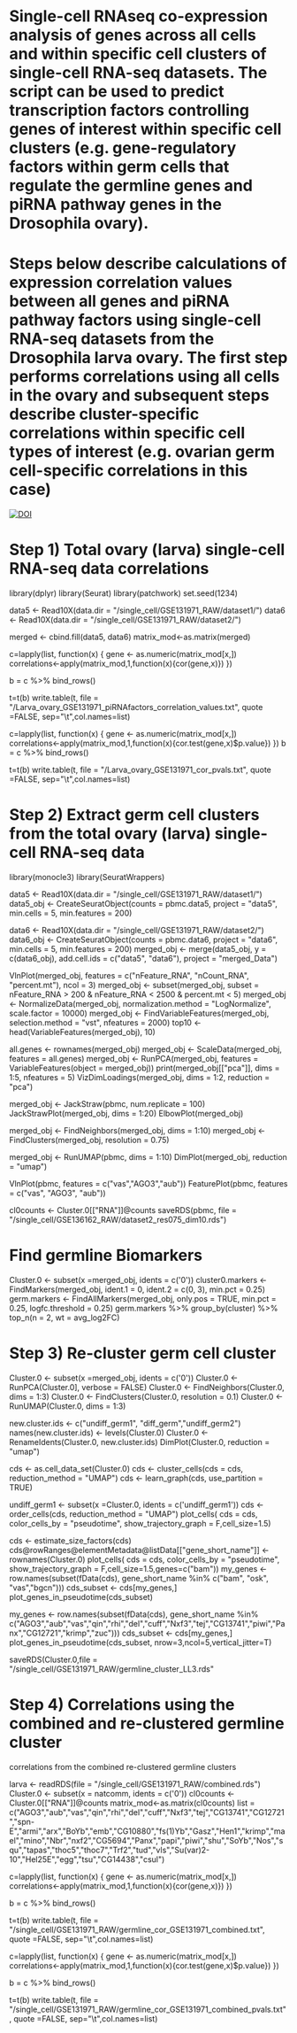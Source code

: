 # Single-cell RNAseq co-expression analysis of genes across all cells and within specific cell clusters of single-cell RNA-seq datasets. The script can be used to predict transcription factors controlling genes of interest within specific cell clusters (e.g. gene-regulatory factors within germ cells that regulate the germline genes and piRNA pathway genes in the Drosophila ovary).

# Steps below describe calculations of expression correlation values between all genes and piRNA pathway factors using single-cell RNA-seq datasets from the Drosophila larva ovary. The first step performs correlations using all cells in the ovary and subsequent steps describe cluster-specific correlations within specific cell types of interest (e.g. ovarian germ cell-specific correlations in this case)

[![DOI](https://zenodo.org/badge/{754750835}.svg)](https://zenodo.org/badge/latestdoi/{754750835})

# Step 1) Total ovary (larva) single-cell RNA-seq data correlations

library(dplyr)
library(Seurat)
library(patchwork)
set.seed(1234)

data5 <- Read10X(data.dir = "/single_cell/GSE131971_RAW/dataset1/")
data6 <- Read10X(data.dir = "/single_cell/GSE131971_RAW/dataset2/")

merged <- cbind.fill(data5, data6)
matrix_mod<-as.matrix(merged)

c=lapply(list, function(x) {
gene <- as.numeric(matrix_mod[x,])
correlations<-apply(matrix_mod,1,function(x){cor(gene,x)})
})

b = c %>% bind_rows()

t=t(b)
write.table(t, file = "/Larva_ovary_GSE131971_piRNAfactors_correlation_values.txt", quote =FALSE, sep="\t",col.names=list)

c=lapply(list, function(x) {
gene <- as.numeric(matrix_mod[x,])
correlations<-apply(matrix_mod,1,function(x){cor.test(gene,x)$p.value})
})
b = c %>% bind_rows()

t=t(b)
write.table(t, file = "/Larva_ovary_GSE131971_cor_pvals.txt", quote =FALSE, sep="\t",col.names=list)

# Step 2) Extract germ cell clusters from the total ovary (larva) single-cell RNA-seq data

library(monocle3)
library(SeuratWrappers)

data5 <- Read10X(data.dir = "/single_cell/GSE131971_RAW/dataset1/")
data5_obj <- CreateSeuratObject(counts = pbmc.data5, project = "data5", min.cells = 5, min.features = 200)

data6 <- Read10X(data.dir = "/single_cell/GSE131971_RAW/dataset2/")
data6_obj <- CreateSeuratObject(counts = pbmc.data6, project = "data6", min.cells = 5, min.features = 200)
merged_obj <- merge(data5_obj, y = c(data6_obj), add.cell.ids = c("data5", "data6"), project = "merged_Data")

VlnPlot(merged_obj, features = c("nFeature_RNA", "nCount_RNA", "percent.mt"), ncol = 3)
merged_obj <- subset(merged_obj, subset = nFeature_RNA > 200 & nFeature_RNA < 2500 & percent.mt < 5)
merged_obj <- NormalizeData(merged_obj, normalization.method = "LogNormalize", scale.factor = 10000)
merged_obj <- FindVariableFeatures(merged_obj, selection.method = "vst", nfeatures = 2000)
top10 <- head(VariableFeatures(merged_obj), 10)

all.genes <- rownames(merged_obj)
merged_obj <- ScaleData(merged_obj, features = all.genes)
merged_obj <- RunPCA(merged_obj, features = VariableFeatures(object = merged_obj))
print(merged_obj[["pca"]], dims = 1:5, nfeatures = 5)
VizDimLoadings(merged_obj, dims = 1:2, reduction = "pca")

merged_obj <- JackStraw(pbmc, num.replicate = 100)
JackStrawPlot(merged_obj, dims = 1:20)
ElbowPlot(merged_obj)

merged_obj <- FindNeighbors(merged_obj, dims = 1:10)
merged_obj <- FindClusters(merged_obj, resolution = 0.75)

merged_obj <- RunUMAP(pbmc, dims = 1:10)
DimPlot(merged_obj, reduction = "umap")

VlnPlot(pbmc, features = c("vas","AGO3","aub"))
FeaturePlot(pbmc, features = c("vas", "AGO3", "aub"))

cl0counts <- Cluster.0[["RNA"]]@counts
saveRDS(pbmc, file = "/single_cell/GSE136162_RAW/dataset2_res075_dim10.rds")

# Find germline Biomarkers
Cluster.0 <- subset(x =merged_obj, idents = c('0'))
cluster0.markers <- FindMarkers(merged_obj, ident.1 = 0, ident.2 = c(0, 3), min.pct = 0.25) 
germ.markers <- FindAllMarkers(merged_obj, only.pos = TRUE, min.pct = 0.25, logfc.threshold = 0.25) 
germ.markers %>% group_by(cluster) %>% top_n(n = 2, wt = avg_log2FC)

# Step 3) Re-cluster germ cell cluster

Cluster.0 <- subset(x =merged_obj, idents = c('0'))
Cluster.0 <- RunPCA(Cluster.0], verbose = FALSE)
Cluster.0 <- FindNeighbors(Cluster.0, dims = 1:3)
Cluster.0 <- FindClusters(Cluster.0, resolution = 0.1)
Cluster.0 <- RunUMAP(Cluster.0, dims = 1:3)

new.cluster.ids <- c("undiff_germ1", "diff_germ","undiff_germ2")
names(new.cluster.ids) <- levels(Cluster.0)
Cluster.0 <- RenameIdents(Cluster.0, new.cluster.ids)
DimPlot(Cluster.0, reduction = "umap")

cds <- as.cell_data_set(Cluster.0) 
cds <- cluster_cells(cds = cds, reduction_method = "UMAP") 
cds <- learn_graph(cds, use_partition = TRUE)

undiff_germ1 <- subset(x =Cluster.0, idents = c('undiff_germ1'))
cds <- order_cells(cds, reduction_method = "UMAP")
plot_cells( cds = cds, color_cells_by = "pseudotime", show_trajectory_graph = F,cell_size=1.5)

cds <- estimate_size_factors(cds) 
cds@rowRanges@elementMetadata@listData[["gene_short_name"]] <- rownames(Cluster.0)
plot_cells( cds = cds, color_cells_by = "pseudotime", show_trajectory_graph = F,cell_size=1.5,genes=c("bam"))
my_genes <- row.names(subset(fData(cds), gene_short_name %in% c("bam", "osk", "vas","bgcn")))
cds_subset <- cds[my_genes,]
plot_genes_in_pseudotime(cds_subset)

my_genes <- row.names(subset(fData(cds), gene_short_name %in% c("AGO3","aub","vas","qin","rhi","del","cuff","Nxf3","tej","CG13741","piwi","Panx","CG12721","krimp","zuc")))
cds_subset <- cds[my_genes,]
plot_genes_in_pseudotime(cds_subset, nrow=3,ncol=5,vertical_jitter=T)

saveRDS(Cluster.0,file = "/single_cell/GSE131971_RAW/germline_cluster_LL3.rds"

# Step 4) Correlations using the combined and re-clustered germline cluster

correlations from the combined re-clustered germline clusters

larva <- readRDS(file = "/single_cell/GSE131971_RAW/combined.rds")
Cluster.0 <- subset(x = natcomm, idents = c('0'))
cl0counts <- Cluster.0[["RNA"]]@counts
matrix_mod<-as.matrix(cl0counts)
list = c("AGO3","aub","vas","qin","rhi","del","cuff","Nxf3","tej","CG13741","CG12721","spn-E","armi","arx","BoYb","emb","CG10880","fs(1)Yb","Gasz","Hen1","krimp","mael","mino","Nbr","nxf2","CG5694","Panx","papi","piwi","shu","SoYb","Nos","squ","tapas","thoc5","thoc7","Trf2","tud","vls","Su(var)2-10","Hel25E","egg","tsu","CG14438","csul")

c=lapply(list, function(x) {
  gene <- as.numeric(matrix_mod[x,])
  correlations<-apply(matrix_mod,1,function(x){cor(gene,x)})
})

b = c %>% bind_rows()

t=t(b)
write.table(t, file = "/single_cell/GSE131971_RAW/germline_cor_GSE131971_combined.txt", quote =FALSE, sep="\t",col.names=list)


c=lapply(list, function(x) {
  gene <- as.numeric(matrix_mod[x,])
  correlations<-apply(matrix_mod,1,function(x){cor.test(gene,x)$p.value})
})

b = c %>% bind_rows()

t=t(b)
write.table(t, file = "/single_cell/GSE131971_RAW/germline_cor_GSE131971_combined_pvals.txt", quote =FALSE, sep="\t",col.names=list)


